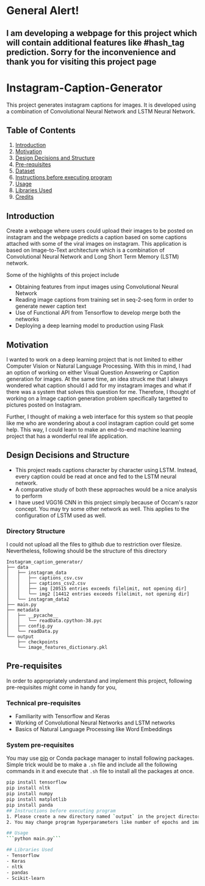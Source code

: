 # General Alert!

## I am developing a webpage for this project which will contain additional features like #hash_tag prediction. Sorry for the inconvenience and thank you for visiting this project page

# Instagram-Caption-Generator
This project generates instagram captions for images. It is developed using a combination of Convolutional Neural Network and LSTM Neural Network.

## Table of Contents
1. [Introduction](#introduction)
2. [Motivation](#motivation)
3. [Design Decisions and Structure](#design-decisions-and-structure)
4. [Pre-requisites](#pre-requisites)
5. [Dataset](#dataset)
6. [Instructions before executing program](#instructions-before-executing-program)
7. [Usage](#usage)
8. [Libraries Used](#libraries-used)
9. [Credits](#credits)

## Introduction
Create a webpage where users could upload their images to be posted on instagram and the webpage predicts a caption based on some captions attached with some of the viral images on instagram. This application is based on Image-to-Text architecture which is a combination of Convolutional Neural Network and Long Short Term Memory (LSTM) network.

Some of the highlights of this project include
* Obtaining features from input images using Convolutional Neural Network 
* Reading image captions from training set in seq-2-seq form in order to generate newer caption text
* Use of Functional API from Tensorflow to develop merge both the networks
* Deploying a deep learning model to production using Flask

## Motivation
I wanted to work on a deep learning project that is not limited to either Computer Vision or Natural Language Processing. With this in mind, I had an option of working on either Visual Question Answering or Caption generation for images. At the same time, an idea struck me that I always wondered what caption should I add for my instagram images and what if there was a system that solves this question for me. Therefore, I thought of working on a Image caption generation problem specifically targetted to pictures posted on Instagram. 

Further, I thought of making a web interface for this system so that people like me who are wondering about a cool instagram caption could get some help. This way, I could learn to make an end-to-end machine learning project that has a wonderful real life application.

## Design Decisions and Structure
* This project reads captions character by character using LSTM. Instead, every caption could be read at once and fed to the LSTM neural network.
* A comparative study of both these approaches would be a nice analysis to perform
* I have used VGG16 CNN in this project simply because of Occam's razor concept. You may try some other network as well. This applies to the configuration of LSTM used as well.

### Directory Structure
I could not upload all the files to github due to restriction over filesize. Nevertheless, following should be the structure of this directory
```
Instagram_caption_generator/
├── data
│   ├── instagram_data
│   │   ├── captions_csv.csv
│   │   ├── captions_csv2.csv
│   │   ├── img [20515 entries exceeds filelimit, not opening dir]
│   │   └── img2 [14412 entries exceeds filelimit, not opening dir]
│   └── instagram_data2
├── main.py
├── metadata
│   ├── __pycache__
│   │   └── readData.cpython-38.pyc
│   ├── config.py
│   └── readData.py
└── output
    ├── checkpoints
    └── image_features_dictionary.pkl
````

## Pre-requisites
In order to appropriately understand and implement this project, following pre-requisites might come in handy for you,

### Technical pre-requisites
* Familiarity with Tensorflow and Keras
* Working of Convolutional Neural Networks and LSTM networks
* Basics of Natural Language Processing like Word Embeddings

### System pre-requisites
You may use [pip](https://pip.pypa.io/en/stable/) or Conda package manager to install following packages. Simple trick would be to make a `.sh` file and include all the following commands in it and execute that `.sh` file to install all the packages at once.
```bash
pip install tensorflow
pip install nltk
pip install numpy
pip install matplotlib
pip install panda
## Instructions before executing program
1. Please create a new directory named `output` in the project directory
2. You may change program hyperparameters like number of epochs and image size in `config.py`

## Usage
```python main.py```

## Libraries Used
- Tensorflow
- Keras
- nltk
- pandas
- Scikit-learn

